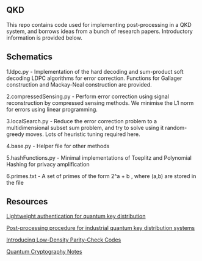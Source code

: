 ## QKD

This repo contains code used for implementing post-processing in a QKD system, and borrows ideas from a bunch of research papers. Introductory information is provided below.

## Schematics

1.ldpc.py - Implementation of the hard decoding and sum-product soft decoding LDPC algorithms for error correction. Functions for Gallager construction and Mackay-Neal construction are provided.

2.compressedSensing.py - Perform error correction using signal reconstruction by compressed sensing methods. We minimise the L1 norm for errors using linear programming.

3.localSearch.py - Reduce the error correction problem to a multidimensional subset sum problem, and try to solve using it random-greedy moves. Lots of heuristic tuning required here.

4.base.py - Helper file for other methods

5.hashFunctions.py - Minimal implementations of Toeplitz and Polynomial Hashing for privacy amplification

6.primes.txt - A set of primes of the form 2^a + b , where (a,b) are stored in the file

## Resources

[Lightweight authentication for quantum key distribution](https://arxiv.org/pdf/1903.10237.pdf)

[Post-processing procedure for industrial quantum
key distribution systems](https://iopscience.iop.org/article/10.1088/1742-6596/741/1/012081/pdf)

[Introducing Low-Density Parity-Check Codes
](https://www.researchgate.net/publication/228977165_Introducing_Low-Density_Parity-Check_Codes)

[Quantum Cryptography Notes](http://users.cms.caltech.edu/~vidick/notes/QCryptoX/LN_Week0.pdf)

